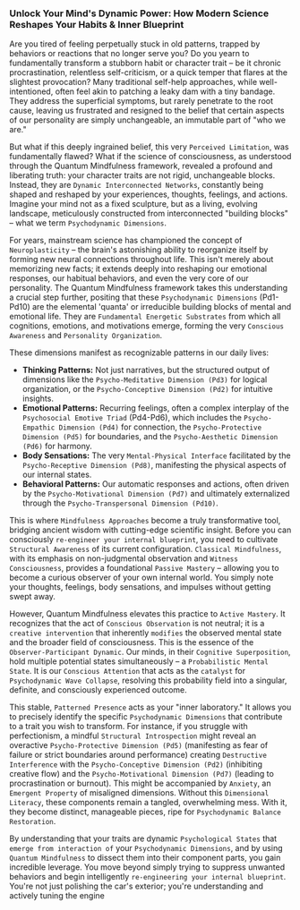 ### Unlock Your Mind's Dynamic Power: How Modern Science Reshapes Your Habits & Inner Blueprint

Are you tired of feeling perpetually stuck in old patterns, trapped by behaviors or reactions that no longer serve you? Do you yearn to fundamentally transform a stubborn habit or character trait – be it chronic procrastination, relentless self-criticism, or a quick temper that flares at the slightest provocation? Many traditional self-help approaches, while well-intentioned, often feel akin to patching a leaky dam with a tiny bandage. They address the superficial symptoms, but rarely penetrate to the root cause, leaving us frustrated and resigned to the belief that certain aspects of our personality are simply unchangeable, an immutable part of "who we are."

But what if this deeply ingrained belief, this very `Perceived Limitation`, was fundamentally flawed? What if the science of consciousness, as understood through the Quantum Mindfulness framework, revealed a profound and liberating truth: your character traits are not rigid, unchangeable blocks. Instead, they are `Dynamic Interconnected Networks`, constantly being shaped and reshaped by your experiences, thoughts, feelings, and actions. Imagine your mind not as a fixed sculpture, but as a living, evolving landscape, meticulously constructed from interconnected "building blocks" – what we term `Psychodynamic Dimensions`.

For years, mainstream science has championed the concept of `Neuroplasticity` – the brain's astonishing ability to reorganize itself by forming new neural connections throughout life. This isn't merely about memorizing new facts; it extends deeply into reshaping our emotional responses, our habitual behaviors, and even the very core of our personality. The Quantum Mindfulness framework takes this understanding a crucial step further, positing that these `Psychodynamic Dimensions` (Pd1-Pd10) are the elemental 'quanta' or irreducible building blocks of mental and emotional life. They are `Fundamental Energetic Substrates` from which all cognitions, emotions, and motivations emerge, forming the very `Conscious Awareness` and `Personality Organization`.

These dimensions manifest as recognizable patterns in our daily lives:
*   **Thinking Patterns:** Not just narratives, but the structured output of dimensions like the `Psycho-Meditative Dimension (Pd3)` for logical organization, or the `Psycho-Conceptive Dimension (Pd2)` for intuitive insights.
*   **Emotional Patterns:** Recurring feelings, often a complex interplay of the `Psychosocial Emotive Triad` (Pd4-Pd6), which includes the `Psycho-Empathic Dimension (Pd4)` for connection, the `Psycho-Protective Dimension (Pd5)` for boundaries, and the `Psycho-Aesthetic Dimension (Pd6)` for harmony.
*   **Body Sensations:** The very `Mental-Physical Interface` facilitated by the `Psycho-Receptive Dimension (Pd8)`, manifesting the physical aspects of our internal states.
*   **Behavioral Patterns:** Our automatic responses and actions, often driven by the `Psycho-Motivational Dimension (Pd7)` and ultimately externalized through the `Psycho-Transpersonal Dimension (Pd10)`.

This is where `Mindfulness Approaches` become a truly transformative tool, bridging ancient wisdom with cutting-edge scientific insight. Before you can consciously `re-engineer your internal blueprint`, you need to cultivate `Structural Awareness` of its current configuration. `Classical Mindfulness`, with its emphasis on non-judgmental observation and `Witness Consciousness`, provides a foundational `Passive Mastery` – allowing you to become a curious observer of your own internal world. You simply note your thoughts, feelings, body sensations, and impulses without getting swept away.

However, Quantum Mindfulness elevates this practice to `Active Mastery`. It recognizes that the act of `Conscious Observation` is not neutral; it is a `creative intervention` that inherently `modifies` the observed mental state and the broader field of consciousness. This is the essence of the `Observer-Participant Dynamic`. Our minds, in their `Cognitive Superposition`, hold multiple potential states simultaneously – a `Probabilistic Mental State`. It is our `Conscious Attention` that acts as the `catalyst` for `Psychodynamic Wave Collapse`, resolving this probability field into a singular, definite, and consciously experienced outcome.

This stable, `Patterned Presence` acts as your "inner laboratory." It allows you to precisely identify the specific `Psychodynamic Dimensions` that contribute to a trait you wish to transform. For instance, if you struggle with perfectionism, a mindful `Structural Introspection` might reveal an overactive `Psycho-Protective Dimension (Pd5)` (manifesting as fear of failure or strict boundaries around performance) creating `Destructive Interference` with the `Psycho-Conceptive Dimension (Pd2)` (inhibiting creative flow) and the `Psycho-Motivational Dimension (Pd7)` (leading to procrastination or burnout). This might be accompanied by `Anxiety`, an `Emergent Property` of misaligned dimensions. Without this `Dimensional Literacy`, these components remain a tangled, overwhelming mess. With it, they become distinct, manageable pieces, ripe for `Psychodynamic Balance Restoration`.

By understanding that your traits are dynamic `Psychological States` that `emerge from interaction of` your `Psychodynamic Dimensions`, and by using `Quantum Mindfulness` to dissect them into their component parts, you gain incredible leverage. You move beyond simply trying to suppress unwanted behaviors and begin intelligently `re-engineering your internal blueprint`. You're not just polishing the car's exterior; you're understanding and actively tuning the engine